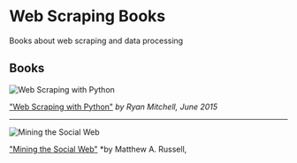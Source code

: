 # Web Scraping Books

Books about web scraping and data processing

## Books


![Web Scraping with Python](http://ecx.images-amazon.com/images/I/51Y8X5c17qL._AA160_.jpg)

["Web Scraping with Python"](http://www.amazon.com/Web-Scraping-Python-Collecting-Modern/dp/1491910291/) *by Ryan Mitchell, June 2015*

---

![Mining the Social Web](http://ecx.images-amazon.com/images/I/51VIN54vc5L._AA160_.jpg)

["Mining the Social Web"](http://www.amazon.com/Mining-Social-Web-Facebook-LinkedIn/dp/1449367615) *by Matthew A. Russell, 
